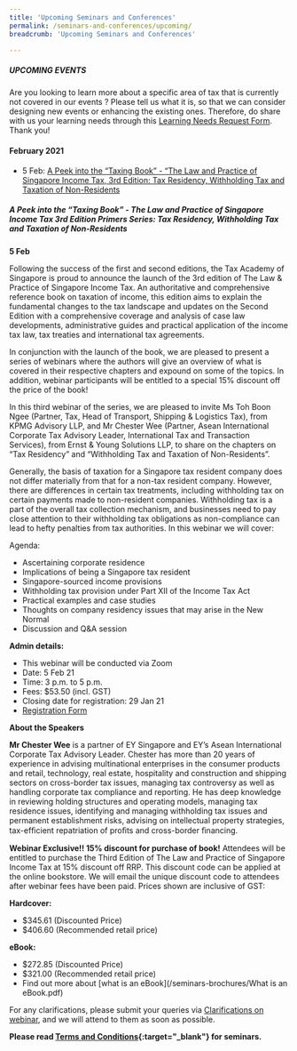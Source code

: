 ```yaml
---
title: 'Upcoming Seminars and Conferences'
permalink: /seminars-and-conferences/upcoming/
breadcrumb: 'Upcoming Seminars and Conferences'

---
```




##### **UPCOMING EVENTS**
Are you looking to learn more about a specific area of tax that is currently not covered in our events ? 
Please tell us what it is, so that we can consider designing new events or enhancing the existing ones.
Therefore, do share with us your learning needs through this [Learning Needs Request Form](https://form.gov.sg/5d2c51283703d80011e52615). Thank you!


#### **February 2021**

* 5 Feb: [A Peek into the “Taxing Book” - “The Law and Practice of Singapore Income Tax, 3rd Edition:
Tax Residency, Withholding Tax and Taxation of Non-Residents](/seminars-and-conferences/upcoming/#5Feb-ta-id)


<a id="5Feb-ta-id"></a>
##### **A Peek into the “Taxing Book” - The Law and Practice of Singapore Income Tax 3rd Edition Primers Series: Tax Residency, Withholding Tax and Taxation of Non-Residents**
**5 Feb**

Following the success of the first and second editions, the Tax Academy of Singapore is proud to announce the launch of the 3rd edition of The Law & Practice of Singapore Income Tax. An authoritative and comprehensive reference book on taxation of income, this edition aims to explain the fundamental changes to the tax landscape and updates on the Second Edition with a comprehensive coverage and analysis of case law developments, administrative guides and practical application of the income tax law, tax treaties and international tax agreements.

In conjunction with the launch of the book, we are pleased to present a series of webinars where the authors will give an overview of what is covered in their respective chapters and expound on some of the topics. In addition, webinar participants will be entitled to a special 15% discount off the price of the book!

In this third webinar of the series, we are pleased to invite Ms Toh Boon Ngee (Partner, Tax, Head of Transport, Shipping & Logistics Tax), from KPMG Advisory LLP, and Mr Chester Wee (Partner, Asean International Corporate Tax Advisory Leader, International Tax and Transaction Services), from Ernst & Young Solutions LLP, to share on the chapters on “Tax Residency” and “Withholding Tax and Taxation of Non-Residents”. 

Generally, the basis of taxation for a Singapore tax resident company does not differ materially from that for a non-tax resident company. However, there are differences in certain tax treatments, including withholding tax on certain payments made to non-resident companies. Withholding tax is a part of the overall tax collection mechanism, and businesses need to pay close attention to their withholding tax obligations as non-compliance can lead to hefty penalties from tax authorities.  In this webinar we will cover:

Agenda:
* Ascertaining corporate residence
* Implications of being a Singapore tax resident
* Singapore-sourced income provisions
* Withholding tax provision under Part XII of the Income Tax Act
* Practical examples and case studies
* Thoughts on company residency issues that may arise in the New Normal
* Discussion and Q&A session

**Admin details:**

* This webinar will be conducted via Zoom
* Date: 5 Feb 21
* Time: 3 p.m. to 5 p.m.
* Fees: $53.50 (incl. GST)
* Closing date for registration: 29 Jan 21
* [Registration Form](https://forms.gle/hvzHUEEwWGxPT9Q56)

**About the Speakers**

**Mr Chester Wee** is a partner of EY Singapore and EY’s Asean International Corporate Tax Advisory Leader. Chester has more than 20 years of experience in advising multinational enterprises in the consumer products and retail, technology, real estate, hospitality and construction and shipping sectors on cross-border tax issues, managing tax controversy as well as handling corporate tax compliance and reporting. He has deep knowledge in reviewing holding structures and operating models, managing tax residence issues, identifying and managing withholding tax issues and permanent establishment risks, advising on intellectual property strategies, tax-efﬁcient repatriation of proﬁts and cross-border ﬁnancing.  

**Webinar Exclusive!! 15% discount for purchase of book!** Attendees will be entitled to purchase the Third Edition of The Law and Practice of Singapore Income Tax at 15% discount off RRP. This discount code can be applied at the online bookstore. We will email the unique discount code to attendees after webinar fees have been paid.
Prices shown are inclusive of GST:

**Hardcover:**
* $345.61 (Discounted Price)
* $406.60 (Recommended retail price)

**eBook:**
* $272.85 (Discounted Price)
* $321.00 (Recommended retail price)
* Find out more about [what is an eBook](/seminars-brochures/What is an eBook.pdf)


For any clarifications, please submit your queries via [Clarifications on webinar](https://form.gov.sg/5ef1d081728ca60011ba9117), and we will attend to them as soon as possible.






**Please read [Terms and Conditions](https://production-iras-tax-academy.netlify.com/executive-tax-programmes/terms-and-conditions/){:target="_blank"} for seminars.**
